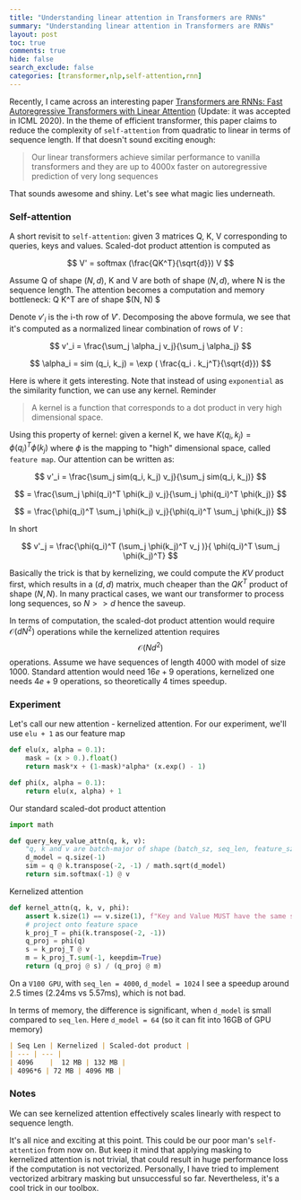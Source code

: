 ```yaml
---
title: "Understanding linear attention in Transformers are RNNs"
summary: "Understanding linear attention in Transformers are RNNs"
layout: post
toc: true
comments: true
hide: false
search_exclude: false
categories: [transformer,nlp,self-attention,rnn]
---
```


Recently, I came across an interesting paper [Transformers are RNNs: Fast Autoregressive Transformers with Linear Attention](https://arxiv.org/abs/2006.16236) (Update: it was accepted in ICML 2020). In the theme of efficient transformer, this paper claims to reduce the complexity of `self-attention` from quadratic to linear in terms of sequence length. If that doesn't sound exciting enough:

> Our linear transformers achieve similar performance to vanilla transformers and they are up to 4000x faster on autoregressive prediction of very long sequences

That sounds awesome and shiny. Let's see what magic lies underneath.

### Self-attention

A short revisit to `self-attention`: given 3 matrices Q, K, V corresponding to queries, keys and values. Scaled-dot product attention is computed as 

$$ V' = softmax (\frac{QK^T}{\sqrt{d}}) V $$

Assume Q of shape $(N, d)$, K and V are both of shape $(N, d)$, where N is the sequence length. The attention becomes a computation and memory bottleneck: Q K^T are of shape $(N, N) $ 

Denote $v'_i$ is the i-th row of $V'$. Decomposing the above formula, we see that it's computed as a normalized linear combination of rows of $V$ :

$$ v'_i = \frac{\sum_j \alpha_j v_j}{\sum_j \alpha_j} $$

$$ \alpha_i = sim (q_i, k_j) = \exp ( \frac{q_i . k_j^T}{\sqrt{d}}) $$ 

Here is where it gets interesting. Note that instead of using `exponential` as the similarity function, we can use any kernel. Reminder

> A kernel is a function that corresponds to a dot product in very high dimensional space.

Using this property of kernel:  given a kernel K, we have $K(q_i, k_j) = \phi(q_i)^T \phi(k_j)$ where $\phi$ is the mapping to "high" dimensional space, called `feature map`. Our attention can be written as:

$$ v'_i = \frac{\sum_j sim(q_i, k_j) v_j}{\sum_j sim(q_i, k_j)} $$

$$ = \frac{\sum_j \phi(q_i)^T \phi(k_j) v_j}{\sum_j \phi(q_i)^T \phi(k_j)} $$

$$ = \frac{\phi(q_i)^T \sum_j \phi(k_j) v_j}{\phi(q_i)^T \sum_j \phi(k_j)} $$

In short

$$ v'_j = \frac{\phi(q_i)^T (\sum_j \phi(k_j)^T v_j )}{ \phi(q_i)^T \sum_j \phi(k_j)^T} $$

Basically the trick is that by kernelizing, we could compute the $KV$ product first, which results in a $(d, d)$ matrix, much cheaper than the $QK^T$ product of shape $(N, N)$. In many practical cases, we want our transformer to process long sequences, so $N >> d$  hence the saveup.

In terms of computation, the scaled-dot product attention would require $\mathcal{O}(d N^2)$ operations while the kernelized attention requires $$ \mathcal{O}(Nd^2) $$ operations. Assume we have sequences of length 4000 with model of size 1000. Standard attention would need $16e+9$ operations, kernelized one needs $4e+9$ operations, so theoretically 4 times speedup.

### Experiment

Let's call our new attention - kernelized attention. For our experiment, we'll use `elu + 1` as our feature map

```python
def elu(x, alpha = 0.1):
    mask = (x > 0.).float()
    return mask*x + (1-mask)*alpha* (x.exp() - 1)

def phi(x, alpha = 0.1):
    return elu(x, alpha) + 1
```

Our standard scaled-dot product attention

```python
import math

def query_key_value_attn(q, k, v):
    "q, k and v are batch-major of shape (batch_sz, seq_len, feature_sz)"
    d_model = q.size(-1)
    sim = q @ k.transpose(-2, -1) / math.sqrt(d_model)
    return sim.softmax(-1) @ v
```

Kernelized attention

```python
def kernel_attn(q, k, v, phi):
    assert k.size(1) == v.size(1), f"Key and Value MUST have the same seq len"
    # project onto feature space
    k_proj_T = phi(k.transpose(-2, -1))
    q_proj = phi(q)
    s = k_proj_T @ v
    m = k_proj_T.sum(-1, keepdim=True)
    return (q_proj @ s) / (q_proj @ m)
```

On a `V100 GPU`, with `seq_len = 4000`, `d_model = 1024` I see a speedup around 2.5 times (2.24ms vs 5.57ms), which is not bad.

In terms of memory, the difference is significant, when `d_model` is small compared to `seq_len`. Here `d_model = 64` (so it can fit into 16GB of GPU memory)

```markdown
| Seq Len | Kernelized | Scaled-dot product |
| --- | --- |
| 4096    |  12 MB | 132 MB |
| 4096*6 | 72 MB | 4096 MB |
```



### Notes

We can see kernelized attention effectively scales linearly with respect to sequence length.

It's all nice and exciting at this point. This could be our poor man's `self-attention` from now on. But keep it mind that applying masking to kernelized attention is not trivial, that could result in huge performance loss if the computation is not vectorized. Personally, I have tried to implement vectorized arbitrary masking but unsuccessful so far. Nevertheless, it's a cool trick in our toolbox.

